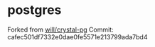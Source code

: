 

# postgres

Forked from [will/crystal-pg](https://github.com/will/crystal-pg)
Commit: cafec501df7332e0dae0fe5571e213799ada7bd4


